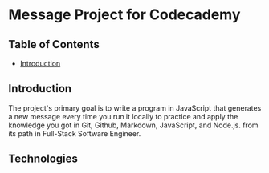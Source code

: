 # Message Project for Codecademy

## Table of Contents
* [Introduction](#introduction)

## Introduction
The project's primary goal is to write a program in JavaScript that generates a new message every time you run it locally to practice and apply the knowledge you got in Git, Github, Markdown, JavaScript, and Node.js. from its path in Full-Stack Software Engineer.

## Technologies 
